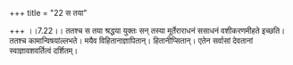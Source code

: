+++
title = "22 स तया"

+++
।।7.22।। ततश्च स तया श्रद्धया युक्तः सन् तस्या मूर्तेराराधनं ससाधनं
वशीकरणमीहते इच्छति। ततश्च कामान्विषयांल्लभते। मयैव विहितानाज्ञापितान्।
हितानीप्सितान्। एतेन सर्वासां देवतानां स्वाज्ञावशवर्तित्वं दर्शितम्।
